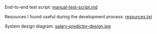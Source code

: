End-to-end test script: [manual-test-script.md](./manual-test-script.md)

Resources I found useful during the development process: [resources.txt](./resources.txt)

System design diagram: [salary-predictor-design.jpg](./salary-predictor-design.jpg)